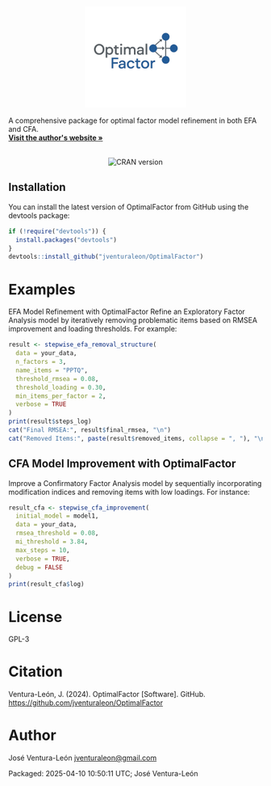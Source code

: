 <p align="center"> <img src="https://github.com/jventural/OptimalFactor/blob/master/logo_optimalfactor.png" alt="OptimalFactor" width="200" height="200"/> </p> 
  A comprehensive package for optimal factor model refinement in both EFA and CFA. <br /> <a href="https://joseventuraleon.com/"><strong>Visit the author's website »</strong></a> <br /><br /> </p> <p align="center"> <img src="https://www.r-pkg.org/badges/version/OptimalFactor" alt="CRAN version"/> </p>

## Installation
You can install the latest version of OptimalFactor from GitHub using the devtools package:

```r
if (!require("devtools")) {
  install.packages("devtools")
}
devtools::install_github("jventuraleon/OptimalFactor")
```
# Examples
EFA Model Refinement with OptimalFactor
Refine an Exploratory Factor Analysis model by iteratively removing problematic items based on RMSEA improvement and loading thresholds. For example:
```r
result <- stepwise_efa_removal_structure(
  data = your_data,
  n_factors = 3,
  name_items = "PPTQ",
  threshold_rmsea = 0.08,
  threshold_loading = 0.30,
  min_items_per_factor = 2,
  verbose = TRUE
)
print(result$steps_log)
cat("Final RMSEA:", result$final_rmsea, "\n")
cat("Removed Items:", paste(result$removed_items, collapse = ", "), "\n")
```

## CFA Model Improvement with OptimalFactor
Improve a Confirmatory Factor Analysis model by sequentially incorporating modification indices and removing items with low loadings. For instance:
```r
result_cfa <- stepwise_cfa_improvement(
  initial_model = model1,
  data = your_data,
  rmsea_threshold = 0.08,
  mi_threshold = 3.84,
  max_steps = 10,
  verbose = TRUE,
  debug = FALSE
)
print(result_cfa$log)
```
# License
GPL-3

# Citation
Ventura-León, J. (2024). OptimalFactor [Software]. GitHub. https://github.com/jventuraleon/OptimalFactor

# Author
José Ventura-León jventuraleon@gmail.com

Packaged: 2025-04-10 10:50:11 UTC; José Ventura-León
